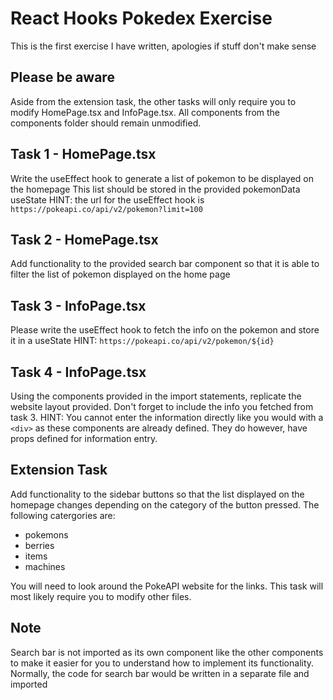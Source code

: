 # React Hooks Pokedex Exercise
This is the first exercise I have written, apologies if stuff don't make sense

## Please be aware
Aside from the extension task, the other tasks will only require you to modify HomePage.tsx and
InfoPage.tsx. All components from the components folder should remain unmodified.

## Task 1 - HomePage.tsx
Write the useEffect hook to generate a list of pokemon to be displayed on the homepage
This list should be stored in the provided pokemonData useState
HINT: the url for the useEffect hook is `https://pokeapi.co/api/v2/pokemon?limit=100`

## Task 2 - HomePage.tsx
Add functionality to the provided search bar component so that it is able to filter
the list of pokemon displayed on the home page

## Task 3 - InfoPage.tsx
Please write the useEffect hook to fetch the info on the pokemon and store it in a useState
HINT: `https://pokeapi.co/api/v2/pokemon/${id}`

## Task 4 - InfoPage.tsx
Using the components provided in the import statements, replicate the website layout provided. Don't forget to include the info you fetched from task 3.
HINT: You cannot enter the information directly like you would with a `<div>` as these components are already defined. They do however, have props defined for information entry.

## Extension Task
Add functionality to the sidebar buttons so that the list displayed on the homepage
changes depending on the category of the button pressed. The following catergories are:
- pokemons
- berries
- items
- machines

You will need to look around the PokeAPI website for the links.
This task will most likely require you to modify other files.

## Note
Search bar is not imported as its own component like the other components to make it 
easier for you to understand how to implement its functionality. Normally, the code for search
bar would be written in a separate file and imported